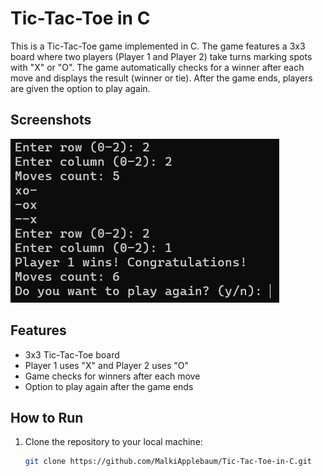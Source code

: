 # Tic-Tac-Toe in C

This is a Tic-Tac-Toe game implemented in C. The game features a 3x3 board where two players (Player 1 and Player 2) take turns marking spots with "X" or "O". The game automatically checks for a winner after each move and displays the result (winner or tie). After the game ends, players are given the option to play again.

## Screenshots
![Screenshots](screen.png)


## Features
- 3x3 Tic-Tac-Toe board
- Player 1 uses "X" and Player 2 uses "O"
- Game checks for winners after each move
- Option to play again after the game ends

## How to Run

1. Clone the repository to your local machine:
   ```bash
   git clone https://github.com/MalkiApplebaum/Tic-Tac-Toe-in-C.git
